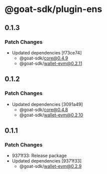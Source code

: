 # @goat-sdk/plugin-ens

## 0.1.3

### Patch Changes

- Updated dependencies [f73ce74]
  - @goat-sdk/core@0.4.9
  - @goat-sdk/wallet-evm@0.2.11

## 0.1.2

### Patch Changes

- Updated dependencies [3091a49]
  - @goat-sdk/core@0.4.8
  - @goat-sdk/wallet-evm@0.2.10

## 0.1.1

### Patch Changes

- 9371f33: Release package
- Updated dependencies [9371f33]
  - @goat-sdk/wallet-evm@0.2.9
